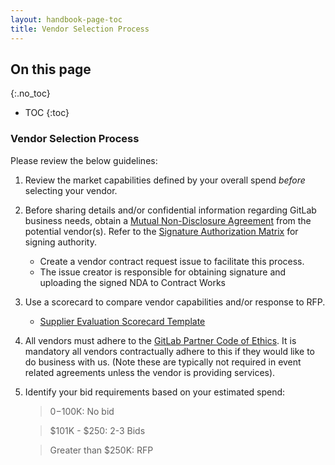 ```yaml
---
layout: handbook-page-toc
title: Vendor Selection Process
---
```


<link rel="stylesheet" type="text/css" href="/stylesheets/biztech.css" />

## On this page
{:.no_toc}

- TOC
{:toc}

### Vendor Selection Process
Please review the below guidelines:
1. Review the market capabilities defined by your overall spend *before* selecting your vendor.
1. Before sharing details and/or confidential information regarding GitLab business needs, obtain a [Mutual Non-Disclosure Agreement](https://drive.google.com/file/d/1kQfvcnJ_G-ljZKmBnAFbphl-yFfF7W5U/view?usp=sharing) from the potential vendor(s). Refer to the [Signature Authorization Matrix](/handbook/finance/authorization-matrix/) for signing authority. 
   - Create a vendor contract request issue to facilitate this process.
   - The issue creator is responsible for obtaining signature and uploading the signed NDA to Contract Works
1. Use a scorecard to compare vendor capabilities and/or response to RFP.
   - [Supplier Evaluation Scorecard Template](https://docs.google.com/spreadsheets/d/1DLU8NvpX-ksTcoIDxTYansffCLpXGiPHQTZMgh5VUQk/edit#gid=781943083) 
1. All vendors must adhere to the [GitLab Partner Code of Ethics](/handbook/people-policies/#partner-code-of-ethics). It is mandatory all vendors contractually adhere to this if they would like to do business with us. (Note these are typically not required in event related agreements unless the vendor is providing services).
1. Identify your bid requirements based on your estimated spend:
     >$0-$100K: No bid

     >$101K - $250: 2-3 Bids

     >Greater than $250K: RFP
